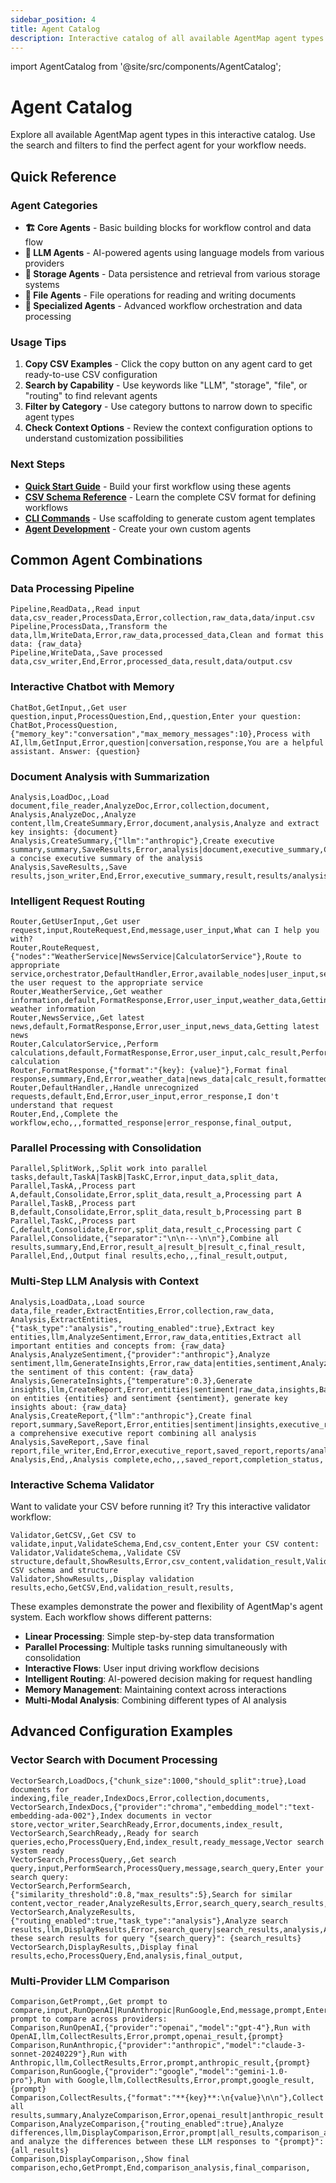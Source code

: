 ```yaml
---
sidebar_position: 4
title: Agent Catalog
description: Interactive catalog of all available AgentMap agent types
---
```


import AgentCatalog from '@site/src/components/AgentCatalog';

# Agent Catalog

Explore all available AgentMap agent types in this interactive catalog. Use the search and filters to find the perfect agent for your workflow needs.

<AgentCatalog />

## Quick Reference

### Agent Categories

- **🏗️ Core Agents** - Basic building blocks for workflow control and data flow
- **🧠 LLM Agents** - AI-powered agents using language models from various providers  
- **💾 Storage Agents** - Data persistence and retrieval from various storage systems
- **📁 File Agents** - File operations for reading and writing documents
- **🔧 Specialized Agents** - Advanced workflow orchestration and data processing

### Usage Tips

1. **Copy CSV Examples** - Click the copy button on any agent card to get ready-to-use CSV configuration
2. **Search by Capability** - Use keywords like "LLM", "storage", "file", or "routing" to find relevant agents
3. **Filter by Category** - Use category buttons to narrow down to specific agent types
4. **Check Context Options** - Review the context configuration options to understand customization possibilities

### Next Steps

- **[Quick Start Guide](../getting-started/quick-start)** - Build your first workflow using these agents
- **[CSV Schema Reference](./csv-schema)** - Learn the complete CSV format for defining workflows
- **[CLI Commands](./cli-commands)** - Use scaffolding to generate custom agent templates
- **[Agent Development](../guides/advanced/custom-agents)** - Create your own custom agents

## Common Agent Combinations

### Data Processing Pipeline
```csv
Pipeline,ReadData,,Read input data,csv_reader,ProcessData,Error,collection,raw_data,data/input.csv
Pipeline,ProcessData,,Transform the data,llm,WriteData,Error,raw_data,processed_data,Clean and format this data: {raw_data}
Pipeline,WriteData,,Save processed data,csv_writer,End,Error,processed_data,result,data/output.csv
```

### Interactive Chatbot with Memory
```csv
ChatBot,GetInput,,Get user question,input,ProcessQuestion,End,,question,Enter your question:
ChatBot,ProcessQuestion,{"memory_key":"conversation","max_memory_messages":10},Process with AI,llm,GetInput,Error,question|conversation,response,You are a helpful assistant. Answer: {question}
```

### Document Analysis with Summarization
```csv
Analysis,LoadDoc,,Load document,file_reader,AnalyzeDoc,Error,collection,document,
Analysis,AnalyzeDoc,,Analyze content,llm,CreateSummary,Error,document,analysis,Analyze and extract key insights: {document}
Analysis,CreateSummary,{"llm":"anthropic"},Create executive summary,summary,SaveResults,Error,analysis|document,executive_summary,Create a concise executive summary of the analysis
Analysis,SaveResults,,Save results,json_writer,End,Error,executive_summary,result,results/analysis.json
```

### Intelligent Request Routing
```csv
Router,GetUserInput,,Get user request,input,RouteRequest,End,message,user_input,What can I help you with?
Router,RouteRequest,{"nodes":"WeatherService|NewsService|CalculatorService"},Route to appropriate service,orchestrator,DefaultHandler,Error,available_nodes|user_input,selected_node,Route the user request to the appropriate service
Router,WeatherService,,Get weather information,default,FormatResponse,Error,user_input,weather_data,Getting weather information
Router,NewsService,,Get latest news,default,FormatResponse,Error,user_input,news_data,Getting latest news
Router,CalculatorService,,Perform calculations,default,FormatResponse,Error,user_input,calc_result,Performing calculation
Router,FormatResponse,{"format":"{key}: {value}"},Format final response,summary,End,Error,weather_data|news_data|calc_result,formatted_response,
Router,DefaultHandler,,Handle unrecognized requests,default,End,Error,user_input,error_response,I don't understand that request
Router,End,,Complete the workflow,echo,,,formatted_response|error_response,final_output,
```

### Parallel Processing with Consolidation
```csv
Parallel,SplitWork,,Split work into parallel tasks,default,TaskA|TaskB|TaskC,Error,input_data,split_data,
Parallel,TaskA,,Process part A,default,Consolidate,Error,split_data,result_a,Processing part A
Parallel,TaskB,,Process part B,default,Consolidate,Error,split_data,result_b,Processing part B
Parallel,TaskC,,Process part C,default,Consolidate,Error,split_data,result_c,Processing part C
Parallel,Consolidate,{"separator":"\n\n---\n\n"},Combine all results,summary,End,Error,result_a|result_b|result_c,final_result,
Parallel,End,,Output final results,echo,,,final_result,output,
```

### Multi-Step LLM Analysis with Context
```csv
Analysis,LoadData,,Load source data,file_reader,ExtractEntities,Error,collection,raw_data,
Analysis,ExtractEntities,{"task_type":"analysis","routing_enabled":true},Extract key entities,llm,AnalyzeSentiment,Error,raw_data,entities,Extract all important entities and concepts from: {raw_data}
Analysis,AnalyzeSentiment,{"provider":"anthropic"},Analyze sentiment,llm,GenerateInsights,Error,raw_data|entities,sentiment,Analyze the sentiment of this content: {raw_data}
Analysis,GenerateInsights,{"temperature":0.3},Generate insights,llm,CreateReport,Error,entities|sentiment|raw_data,insights,Based on entities {entities} and sentiment {sentiment}, generate key insights about: {raw_data}
Analysis,CreateReport,{"llm":"anthropic"},Create final report,summary,SaveReport,Error,entities|sentiment|insights,executive_report,Create a comprehensive executive report combining all analysis
Analysis,SaveReport,,Save final report,file_writer,End,Error,executive_report,saved_report,reports/analysis_report.md
Analysis,End,,Analysis complete,echo,,,saved_report,completion_status,
```

### Interactive Schema Validator

Want to validate your CSV before running it? Try this interactive validator workflow:

```csv
Validator,GetCSV,,Get CSV to validate,input,ValidateSchema,End,csv_content,Enter your CSV content:
Validator,ValidateSchema,,Validate CSV structure,default,ShowResults,Error,csv_content,validation_result,Validating CSV schema and structure
Validator,ShowResults,,Display validation results,echo,GetCSV,End,validation_result,results,
```

These examples demonstrate the power and flexibility of AgentMap's agent system. Each workflow shows different patterns:

- **Linear Processing**: Simple step-by-step data transformation
- **Parallel Processing**: Multiple tasks running simultaneously with consolidation
- **Interactive Flows**: User input driving workflow decisions
- **Intelligent Routing**: AI-powered decision making for request handling
- **Memory Management**: Maintaining context across interactions
- **Multi-Modal Analysis**: Combining different types of AI analysis

## Advanced Configuration Examples

### Vector Search with Document Processing
```csv
VectorSearch,LoadDocs,{"chunk_size":1000,"should_split":true},Load documents for indexing,file_reader,IndexDocs,Error,collection,documents,
VectorSearch,IndexDocs,{"provider":"chroma","embedding_model":"text-embedding-ada-002"},Index documents in vector store,vector_writer,SearchReady,Error,documents,index_result,
VectorSearch,SearchReady,,Ready for search queries,echo,ProcessQuery,End,index_result,ready_message,Vector search system ready
VectorSearch,ProcessQuery,,Get search query,input,PerformSearch,ProcessQuery,message,search_query,Enter your search query:
VectorSearch,PerformSearch,{"similarity_threshold":0.8,"max_results":5},Search for similar content,vector_reader,AnalyzeResults,Error,search_query,search_results,
VectorSearch,AnalyzeResults,{"routing_enabled":true,"task_type":"analysis"},Analyze search results,llm,DisplayResults,Error,search_query|search_results,analysis,Analyze these search results for query "{search_query}": {search_results}
VectorSearch,DisplayResults,,Display final results,echo,ProcessQuery,End,analysis,final_output,
```

### Multi-Provider LLM Comparison
```csv
Comparison,GetPrompt,,Get prompt to compare,input,RunOpenAI|RunAnthropic|RunGoogle,End,message,prompt,Enter prompt to compare across providers:
Comparison,RunOpenAI,{"provider":"openai","model":"gpt-4"},Run with OpenAI,llm,CollectResults,Error,prompt,openai_result,{prompt}
Comparison,RunAnthropic,{"provider":"anthropic","model":"claude-3-sonnet-20240229"},Run with Anthropic,llm,CollectResults,Error,prompt,anthropic_result,{prompt}
Comparison,RunGoogle,{"provider":"google","model":"gemini-1.0-pro"},Run with Google,llm,CollectResults,Error,prompt,google_result,{prompt}
Comparison,CollectResults,{"format":"**{key}**:\n{value}\n\n"},Collect all results,summary,AnalyzeComparison,Error,openai_result|anthropic_result|google_result,all_results,
Comparison,AnalyzeComparison,{"routing_enabled":true},Analyze differences,llm,DisplayComparison,Error,prompt|all_results,comparison_analysis,Compare and analyze the differences between these LLM responses to "{prompt}": {all_results}
Comparison,DisplayComparison,,Show final comparison,echo,GetPrompt,End,comparison_analysis,final_comparison,
```
